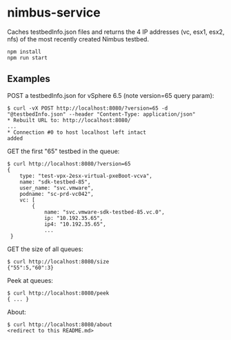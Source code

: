 # nimbus-service

Caches testbedInfo.json files and returns the 4 IP addresses (vc, esx1, esx2, nfs) of the most recently created Nimbus testbed.

    npm install
    npm run start

## Examples

POST a testbedInfo.json for vSphere 6.5 (note version=65 query param):

    $ curl -vX POST http://localhost:8080/?version=65 -d "@testbedInfo.json" --header "Content-Type: application/json"
    * Rebuilt URL to: http://localhost:8080/
    ...
    * Connection #0 to host localhost left intact
    added

GET the first "65" testbed in the queue:

    $ curl http://localhost:8080/?version=65
    {
        type: "test-vpx-2esx-virtual-pxeBoot-vcva",
        name: "sdk-testbed-85",
        user_name: "svc.vmware",
        podname: "sc-prd-vc042",
        vc: [
            {
                name: "svc.vmware-sdk-testbed-85.vc.0",
                ip: "10.192.35.65",
                ip4: "10.192.35.65",
                ...
     }

GET the size of all queues:

    $ curl http://localhost:8080/size
    {"55":5,"60":3}

Peek at queues:

    $ curl http://localhost:8080/peek
    { ... }

About:

    $ curl http://localhost:8080/about
    <redirect to this README.md>
